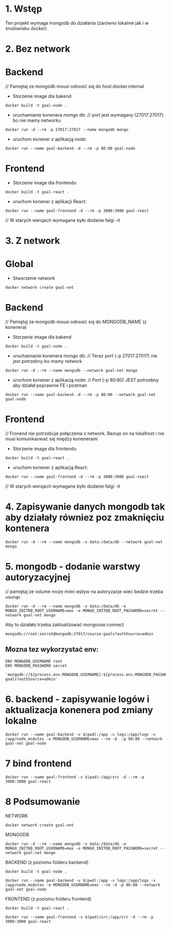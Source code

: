 # 1. Wstęp

Ten projekt wymaga mongodb do działania (zarówno lokalnie jak i w środowisku docker)

# 2. Bez network

# Backend

// Pamiętaj ze mongodb mousi odnosić się do host.docker.internal

- Storzenie image dla bakend

```
docker build -t goal-node .
```

- uruchamianie konenera mongo db:
  // port jest wymagany (27017:27017) bo nie mamy networku

```
docker run -d --rm -p 27017:27017 --name mongodb mongo
```

- uruchom konener z aplikacją node:

```
docker run --name goal-backend -d --rm -p 80:80 goal-node
```

# Frontend

- Storzenie image dla frontendu

```
docker build -t goal-react .
```

- uruchom konener z aplikacji React:

```
docker run --name goal-frontend -d --rm -p 3000:3000 goal-react
```

// W starych wersjach wymagane było dodanie falgi -it

# 3. Z network

# Global

- Stworzenie network

```
docker network create goal-net
```

# Backend

// Pamiętaj ze mongodb mousi odnosić się do MONGODB_NAME (z konenera)

- Storzenie image dla bakend

```
docker build -t goal-node .
```

- uruchamianie konenera mongo db:
  // Teraz port (-p 27017:27017) nie jest potrzebny bo mamy network

```
docker run -d --rm --name mongodb --network goal-net mongo
```

- uruchom konener z aplikacją node:
  // Port (-p 80:80) JEST potrzebny aby działał poprawnie FE i postman

```
docker run --name goal-backend -d --rm -p 80:80 --network goal-net goal-node
```

# Frontend

// Fronend nie potrzebuje połączenia z network. Bazuje on na lokalhost i nie musi komunikaować się między konenerami

- Storzenie image dla frontendu

```
docker build -t goal-react .
```

- uruchom konener z aplikacją React:

```
docker run --name goal-frontend -d --rm -p 3000:3000 goal-react
```

// W starych wersjach wymagane było dodanie falgi -it

# 4. Zapisywanie danych mongodb tak aby działały równiez poz zmaknięciu kontenera

```
docker run -d --rm --name mongodb -v data:/data/db --network goal-net mongo
```

# 5. mongodb - dodanie warstwy autoryzacyjnej

// pamiętaj ze volume moze mien wplyw na autoryzacje wiec bedzie trzeba usunąc

```
docker run -d --rm --name mongodb -v data:/data/db -e MONGO_INITDB_ROOT_USERNAME=max -e MONGO_INITDB_ROOT_PASSWORD=secret --network goal-net mongo
```

Aby to działało trzeba zaktualizować mongoose.connect

```
mongodb://root:secret@mongodb:27017/course-goals?authSource=admin
```

## Mozna tez wykorzystać env:

```
ENV MONGODB_USERNAME root
ENV MONGODB_PASSWORD secret
```

```
`mongodb://${process.env.MONGODB_USERNAME}:${process.env.MONGODB_PASSWORD}@mongodb:27017/course-goals?authSource=admin`
```

# 6. backend - zapisywanie logów i aktualizacja konenera pod zmiany lokalne

```
docker run --name goal-backend -v $(pwd):/app -v logs:/app/logs -v /app/node_modules -e MONGODB_USERNAME=max --rm -d  -p 80:80 --network goal-net goal-node
```

# 7 bind frontend

```
docker run --name goal-frontend -v $(pwd):/app/src -d --rm -p 3000:3000 goal-react
```

# 8 Podsumowanie

NETWORK

```
docker network create goal-net
```

MONGODB

```
docker run -d --rm --name mongodb -v data:/data/db -e MONGO_INITDB_ROOT_USERNAME=max -e MONGO_INITDB_ROOT_PASSWORD=secret --network goal-net mongo
```

BACKEND (z poziomu folderu backend)

```
docker build -t goal-node .
```

```
docker run --name goal-backend -v $(pwd):/app -v logs:/app/logs -v /app/node_modules -e MONGODB_USERNAME=max --rm -d -p 80:80 --network goal-net goal-node
```

FRONTEND (z poziomu folderu frontend)

```
docker build -t goal-react .
```

```
docker run --name goal-frontend -v $(pwd)/src:/app/src -d --rm -p 3000:3000 goal-react
```
